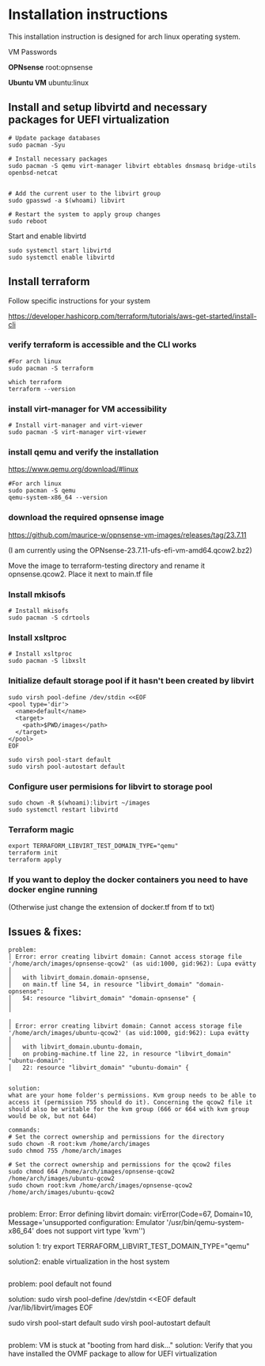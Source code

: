 # Installation instructions

This installation instruction is designed for arch linux operating system.

VM Passwords

**OPNsense**
root:opnsense

**Ubuntu VM**
ubuntu:linux 

## Install and setup libvirtd and necessary packages for UEFI virtualization
```
# Update package databases
sudo pacman -Syu

# Install necessary packages
sudo pacman -S qemu virt-manager libvirt ebtables dnsmasq bridge-utils openbsd-netcat


# Add the current user to the libvirt group
sudo gpasswd -a $(whoami) libvirt

# Restart the system to apply group changes
sudo reboot
```

Start and enable libvirtd
```
sudo systemctl start libvirtd
sudo systemctl enable libvirtd
```

## Install terraform
Follow specific instructions for your system

https://developer.hashicorp.com/terraform/tutorials/aws-get-started/install-cli

### verify terraform is accessible and the CLI works
```
#For arch linux
sudo pacman -S terraform

which terraform
terraform --version
```


### install virt-manager for VM accessibility
```
# Install virt-manager and virt-viewer
sudo pacman -S virt-manager virt-viewer
```

### install qemu and verify the installation
https://www.qemu.org/download/#linux
```
#For arch linux
sudo pacman -S qemu
qemu-system-x86_64 --version
```
### download the required opnsense image
https://github.com/maurice-w/opnsense-vm-images/releases/tag/23.7.11

(I am currently using the OPNsense-23.7.11-ufs-efi-vm-amd64.qcow2.bz2)

Move the image to terraform-testing directory and rename it opnsense.qcow2. Place it next to main.tf file

### Install mkisofs
```
# Install mkisofs
sudo pacman -S cdrtools
```

### Install xsltproc 
```
# Install xsltproc
sudo pacman -S libxslt
```

### Initialize default storage pool if it hasn't been created by libvirt

```
sudo virsh pool-define /dev/stdin <<EOF
<pool type='dir'>
  <name>default</name>
  <target>
    <path>$PWD/images</path>
  </target>
</pool>
EOF

sudo virsh pool-start default
sudo virsh pool-autostart default
```

### Configure user permisions for libvirt to storage pool
```
sudo chown -R $(whoami):libvirt ~/images
sudo systemctl restart libvirtd
```


### Terraform magic
```
export TERRAFORM_LIBVIRT_TEST_DOMAIN_TYPE="qemu"
terraform init
terraform apply
```

### If you want to deploy the docker containers you need to have docker engine running
(Otherwise just change the extension of docker.tf from tf to txt)


## Issues & fixes:
```
problem:
│ Error: error creating libvirt domain: Cannot access storage file '/home/arch/images/opnsense-qcow2' (as uid:1000, gid:962): Lupa evätty
│
│   with libvirt_domain.domain-opnsense,
│   on main.tf line 54, in resource "libvirt_domain" "domain-opnsense":
│   54: resource "libvirt_domain" "domain-opnsense" {
│
╵
╷
│ Error: error creating libvirt domain: Cannot access storage file '/home/arch/images/ubuntu-qcow2' (as uid:1000, gid:962): Lupa evätty
│
│   with libvirt_domain.ubuntu-domain,
│   on probing-machine.tf line 22, in resource "libvirt_domain" "ubuntu-domain":
│   22: resource "libvirt_domain" "ubuntu-domain" {


solution:
what are your home folder's permissions. Kvm group needs to be able to access it (permission 755 should do it). Concerning the qcow2 file it should also be writable for the kvm group (666 or 664 with kvm group would be ok, but not 644) 

commands:
# Set the correct ownership and permissions for the directory
sudo chown -R root:kvm /home/arch/images
sudo chmod 755 /home/arch/images

# Set the correct ownership and permissions for the qcow2 files
sudo chmod 664 /home/arch/images/opnsense-qcow2 /home/arch/images/ubuntu-qcow2
sudo chown root:kvm /home/arch/images/opnsense-qcow2 /home/arch/images/ubuntu-qcow2


```
problem:
Error: Error defining libvirt domain: virError(Code=67, Domain=10, Message='unsupported configuration: Emulator '/usr/bin/qemu-system-x86_64' does not support virt type 'kvm'')

solution 1:
try export TERRAFORM_LIBVIRT_TEST_DOMAIN_TYPE="qemu"

solution2:
enable virtualization in the host system
```

```
problem:
pool default not found

solution:
sudo virsh pool-define /dev/stdin <<EOF
<pool type='dir'>
  <name>default</name>
  <target>
    <path>/var/lib/libvirt/images</path>
  </target>
</pool>
EOF

sudo virsh pool-start default
sudo virsh pool-autostart default
```

```
problem: VM is stuck at "booting from hard disk..."
solution: Verify that you have installed the OVMF package to allow for UEFI virtualization
```

